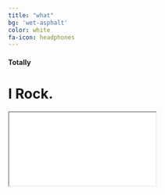 ```yaml
---
title: "what"
bg: 'wet-asphalt'
color: white
fa-icon: headphones
---
```


#### Totally

# I Rock.

<div class="icontain">
  <iframe src="//www.youtube.com/embed/yQx1kOOrM6w" allowfullscreen></iframe>
</div>

